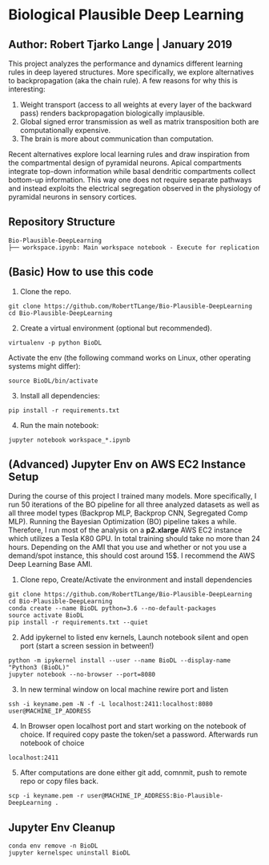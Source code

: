 # Biological Plausible Deep Learning
## Author: Robert Tjarko Lange | January 2019

This project analyzes the performance and dynamics different learning rules in deep layered structures. More specifically, we explore alternatives to backpropagation (aka the chain rule). A few reasons for why this is interesting:

1. Weight transport (access to all weights at every layer of the backward pass) renders backpropagation biologically implausible.
2. Global signed error transmission as well as matrix transposition both are computationally expensive.
3. The brain is more about communication than computation.

Recent alternatives explore local learning rules and draw inspiration from the compartmental design of pyramidal neurons. Apical compartments integrate top-down information while basal dendritic compartments collect bottom-up information. This way one does not require separate pathways and instead exploits the electrical segregation observed in the physiology of pyramidal neurons in sensory cortices.

## Repository Structure
```
Bio-Plausible-DeepLearning
├── workspace.ipynb: Main workspace notebook - Execute for replication
```

## (Basic) How to use this code
1. Clone the repo.
```
git clone https://github.com/RobertTLange/Bio-Plausible-DeepLearning
cd Bio-Plausible-DeepLearning
```
2. Create a virtual environment (optional but recommended).
```
virtualenv -p python BioDL
```
Activate the env (the following command works on Linux, other operating systems might differ):
```
source BioDL/bin/activate
```
3. Install all dependencies:
```
pip install -r requirements.txt
```
4. Run the main notebook:
```
jupyter notebook workspace_*.ipynb
```

## (Advanced) Jupyter Env on AWS EC2 Instance Setup

During the course of this project I trained many models. More specifically, I run 50 iterations of the BO pipeline for all three analyzed datasets as well as all three model types (Backprop MLP, Backprop CNN, Segregated Comp MLP). Running the Bayesian Optimization (BO) pipeline takes a while. Therefore, I run most of the analysis on a **p2.xlarge** AWS EC2 instance which utilizes a Tesla K80 GPU. In total training should take no more than 24 hours. Depending on the AMI that you use and whether or not you use a demand/spot instance, this should cost around 15$. I recommend the AWS Deep Learning Base AMI.

1. Clone repo, Create/Activate the environment and install dependencies
```
git clone https://github.com/RobertTLange/Bio-Plausible-DeepLearning
cd Bio-Plausible-DeepLearning
conda create --name BioDL python=3.6 --no-default-packages
source activate BioDL
pip install -r requirements.txt --quiet
```
2. Add ipykernel to listed env kernels, Launch notebook silent and open port (start a screen session in between!)
```
python -m ipykernel install --user --name BioDL --display-name "Python3 (BioDL)"
jupyter notebook --no-browser --port=8080
```
3. In new terminal window on local machine rewire port and listen
```
ssh -i keyname.pem -N -f -L localhost:2411:localhost:8080 user@MACHINE_IP_ADDRESS
```
4. In Browser open localhost port and start working on the notebook of choice. If required copy paste the token/set a password. Afterwards run notebook of choice
```
localhost:2411
```
5. After computations are done either git add, comnmit, push to remote repo or copy files back.
```
scp -i keyname.pem -r user@MACHINE_IP_ADDRESS:Bio-Plausible-DeepLearning .
```

## Jupyter Env Cleanup

```
conda env remove -n BioDL
jupyter kernelspec uninstall BioDL
```
